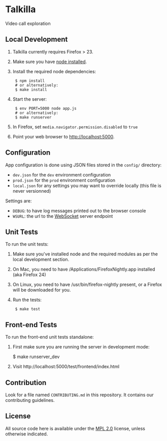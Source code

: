 Talkilla
========

Video call exploration

Local Development
-----------------

1. Talkilla currently requires Firefox > 23.

2. Make sure you have [node installed](http://nodejs.org/).

3. Install the required node dependencies:

        $ npm install
        # or alternatively:
        $ make install

4. Start the server:

        $ env PORT=5000 node app.js
        # or alternatively:
        $ make runserver

5. In Firefox, set `media.navigator.permission.disabled` to `true`

6. Point your web browser to [http://localhost:5000](http://localhost:5000).


Configuration
-------------

App configuration is done using JSON files stored in the `config/` directory:

- `dev.json` for the `dev` environment configuration
- `prod.json` for the `prod` environment configuration
- `local.json` for any settings you may want to override locally
  (this file is never versionned)

Settings are:

- `DEBUG`: to have log messages printed out to the browser console
- `WSURL`: the url to the [WebSocket](http://www.websocket.org/) server endpoint

Unit Tests
----------

To run the unit tests:

1. Make sure you've installed node and the required modules as per the local development section.

2. On Mac, you need to have /Applications/FirefoxNightly.app installed (aka Firefox 24)

3. On Linux, you need to have /usr/bin/firefox-nightly present, or a Firefox will be downloaded for you.

4. Run the tests:

        $ make test


Front-end Tests
---------------

To run the front-end unit tests standalone:

1. First make sure you are running the server in development mode:

    $ make runserver_dev

2. Visit http://localhost:5000/test/frontend/index.html

Contribution
------------

Look for a file named `CONTRIBUTING.md` in this repository. It
contains our contributing guidelines.

License
-------

All source code here is available under the
[MPL 2.0](https://mozilla.org/MPL/2.0/) license, unless otherwise
indicated.

